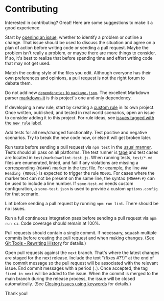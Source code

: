 # Contributing

Interested in contributing? Great! Here are some suggestions to make it a good experience:

Start by [opening an issue](https://github.com/DavidAnson/markdownlint/issues), whether to identify a problem or outline a change.
That issue should be used to discuss the situation and agree on a plan of action before writing code or sending a pull request.
Maybe the problem isn't really a problem, or maybe there are more things to consider.
If so, it's best to realize that before spending time and effort writing code that may not get used.

Match the coding style of the files you edit.
Although everyone has their own preferences and opinions, a pull request is not the right forum to debate them.

Do not add new [`dependencies` to `package.json`](https://docs.npmjs.com/files/package.json#dependencies).
The excellent Markdown parser [markdown-it](https://www.npmjs.com/package/markdown-it) is this project's one and only dependency.

If developing a new rule, start by creating a [custom rule](doc/CustomRules.md) in its own project.
Once written, published, and tested in real world scenarios, open an issue to consider adding it to this project.
For rule ideas, see [issues tagged with the `new rule` label](https://github.com/DavidAnson/markdownlint/labels/new%20rule).

Add tests for all new/changed functionality.
Test positive and negative scenarios.
Try to break the new code now, or else it will get broken later.

Run tests before sending a pull request via `npm test` in the [usual manner](https://docs.npmjs.com/misc/scripts).
Tests should all pass on all platforms.
The test runner is [tape](https://www.npmjs.com/package/tape) and test cases are located in `test/markdownlint-test.js`.
When running tests, `test/*.md` files are enumerated, linted, and fail if any violations are missing a corresponding `{MD###}` marker in the test file.
For example, the line `### Heading {MD001}` is expected to trigger the rule `MD001`.
For cases where the marker text can not be present on the same line, the syntax `{MD###:#}` can be used to include a line number.
If `some-test.md` needs custom configuration, a `some-test.json` is used to provide a custom `options.config` for that scenario.

Lint before sending a pull request by running `npm run lint`.
There should be no issues.

Run a full continuous integration pass before sending a pull request via `npm run ci`.
Code coverage should remain at 100%.

Pull requests should contain a single commit.
If necessary, squash multiple commits before creating the pull request and when making changes.
(See [Git Tools - Rewriting History](https://git-scm.com/book/en/v2/Git-Tools-Rewriting-History) for details.)

Open pull requests against the `next` branch.
That's where the latest changes are staged for the next release.
Include the text "(fixes #??)" at the end of the commit message so the pull request will be associated with the relevant issue.
End commit messages with a period (`.`).
Once accepted, the tag `fixed in next` will be added to the issue.
When the commit is merged to the main branch during the release process, the issue will be closed automatically.
(See [Closing issues using keywords](https://help.github.com/articles/closing-issues-using-keywords/) for details.)

Thank you!

